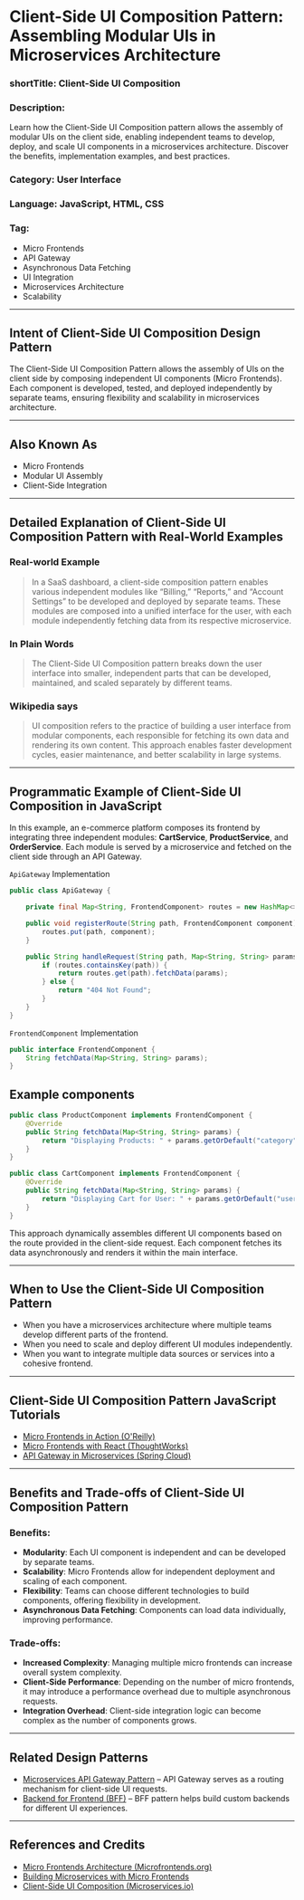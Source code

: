 # Client-Side UI Composition Pattern: Assembling Modular UIs in Microservices Architecture

### **shortTitle**: Client-Side UI Composition

### **Description**:
Learn how the Client-Side UI Composition pattern allows the assembly of modular UIs on the client side, enabling independent teams to develop, deploy, and scale UI components in a microservices architecture. Discover the benefits, implementation examples, and best practices.

### **Category**: User Interface

### **Language**: JavaScript, HTML, CSS

### **Tag**:
- Micro Frontends
- API Gateway
- Asynchronous Data Fetching
- UI Integration
- Microservices Architecture
- Scalability

---

## **Intent of Client-Side UI Composition Design Pattern**

The Client-Side UI Composition Pattern allows the assembly of UIs on the client side by composing independent UI components (Micro Frontends). Each component is developed, tested, and deployed independently by separate teams, ensuring flexibility and scalability in microservices architecture.

---

## **Also Known As**

- Micro Frontends
- Modular UI Assembly
- Client-Side Integration

---

## **Detailed Explanation of Client-Side UI Composition Pattern with Real-World Examples**

### **Real-world Example**
> In a SaaS dashboard, a client-side composition pattern enables various independent modules like “Billing,” “Reports,” and “Account Settings” to be developed and deployed by separate teams. These modules are composed into a unified interface for the user, with each module independently fetching data from its respective microservice.

### **In Plain Words**
> The Client-Side UI Composition pattern breaks down the user interface into smaller, independent parts that can be developed, maintained, and scaled separately by different teams.

### **Wikipedia says**
>UI composition refers to the practice of building a user interface from modular components, each responsible for fetching its own data and rendering its own content. This approach enables faster development cycles, easier maintenance, and better scalability in large systems.
---

## **Programmatic Example of Client-Side UI Composition in JavaScript**

In this example, an e-commerce platform composes its frontend by integrating three independent modules: **CartService**, **ProductService**, and **OrderService**. Each module is served by a microservice and fetched on the client side through an API Gateway.

`ApiGateway` Implementation

```java
public class ApiGateway {

    private final Map<String, FrontendComponent> routes = new HashMap<>();

    public void registerRoute(String path, FrontendComponent component) {
        routes.put(path, component);
    }

    public String handleRequest(String path, Map<String, String> params) {
        if (routes.containsKey(path)) {
            return routes.get(path).fetchData(params);
        } else {
            return "404 Not Found";
        }
    }
}

```

`FrontendComponent` Implementation
```java
public interface FrontendComponent {
    String fetchData(Map<String, String> params);
}
```
## Example components
```java
public class ProductComponent implements FrontendComponent {
    @Override
    public String fetchData(Map<String, String> params) {
        return "Displaying Products: " + params.getOrDefault("category", "all");
    }
}

public class CartComponent implements FrontendComponent {
    @Override
    public String fetchData(Map<String, String> params) {
        return "Displaying Cart for User: " + params.getOrDefault("userId", "unknown");
    }
}
```
This approach dynamically assembles different UI components based on the route provided in the client-side request. Each component fetches its data asynchronously and renders it within the main interface.

---

## **When to Use the Client-Side UI Composition Pattern**

- When you have a microservices architecture where multiple teams develop different parts of the frontend.
- When you need to scale and deploy different UI modules independently.
- When you want to integrate multiple data sources or services into a cohesive frontend.

---

## **Client-Side UI Composition Pattern JavaScript Tutorials**

- [Micro Frontends in Action (O'Reilly)](https://www.oreilly.com/library/view/micro-frontends-in/9781617296873/)
- [Micro Frontends with React (ThoughtWorks)](https://www.thoughtworks.com/insights/articles/building-micro-frontends-using-react)
- [API Gateway in Microservices (Spring Cloud)](https://spring.io/guides/gs/gateway/)

---

## **Benefits and Trade-offs of Client-Side UI Composition Pattern**

### **Benefits**:
- **Modularity**: Each UI component is independent and can be developed by separate teams.
- **Scalability**: Micro Frontends allow for independent deployment and scaling of each component.
- **Flexibility**: Teams can choose different technologies to build components, offering flexibility in development.
- **Asynchronous Data Fetching**: Components can load data individually, improving performance.

### **Trade-offs**:
- **Increased Complexity**: Managing multiple micro frontends can increase overall system complexity.
- **Client-Side Performance**: Depending on the number of micro frontends, it may introduce a performance overhead due to multiple asynchronous requests.
- **Integration Overhead**: Client-side integration logic can become complex as the number of components grows.

---

## **Related Design Patterns**

- [Microservices API Gateway Pattern](https://java-design-patterns.com/patterns/microservices-api-gateway/) – API Gateway serves as a routing mechanism for client-side UI requests.
- [Backend for Frontend (BFF)](https://microservices.io/patterns/apigateway.html) – BFF pattern helps build custom backends for different UI experiences.

---

## **References and Credits**

- [Micro Frontends Architecture (Microfrontends.org)](https://micro-frontends.org/)
- [Building Microservices with Micro Frontends](https://martinfowler.com/articles/micro-frontends.html)
- [Client-Side UI Composition (Microservices.io)](https://microservices.io/patterns/client-side-ui-composition.html)
